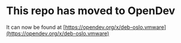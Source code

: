 # This repo has moved to OpenDev

It can now be found at [https://opendev.org/x/deb-oslo.vmware](https://opendev.org/x/deb-oslo.vmware)
